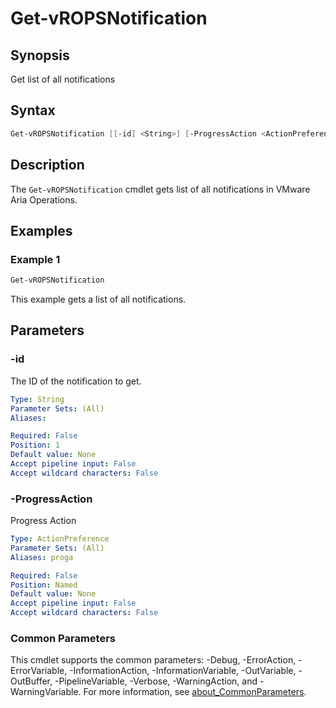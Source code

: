 # Get-vROPSNotification

## Synopsis

Get list of all notifications

## Syntax

```powershell
Get-vROPSNotification [[-id] <String>] [-ProgressAction <ActionPreference>] [<CommonParameters>]
```

## Description

The `Get-vROPSNotification` cmdlet gets list of all notifications in VMware Aria Operations.

## Examples

### Example 1

```powershell
Get-vROPSNotification
```

This example gets a list of all notifications.

## Parameters

### -id

The ID of the notification to get.

```yaml
Type: String
Parameter Sets: (All)
Aliases:

Required: False
Position: 1
Default value: None
Accept pipeline input: False
Accept wildcard characters: False
```

### -ProgressAction

Progress Action

```yaml
Type: ActionPreference
Parameter Sets: (All)
Aliases: proga

Required: False
Position: Named
Default value: None
Accept pipeline input: False
Accept wildcard characters: False
```

### Common Parameters

This cmdlet supports the common parameters: -Debug, -ErrorAction, -ErrorVariable, -InformationAction, -InformationVariable, -OutVariable, -OutBuffer, -PipelineVariable, -Verbose, -WarningAction, and -WarningVariable. For more information, see [about_CommonParameters](http://go.microsoft.com/fwlink/?LinkID=113216).
